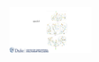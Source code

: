 
<p align="center">
<img src="24641561403615_.pic_hd.jpg" alt="progress_convolutional_normal" width="29%">
</p>
